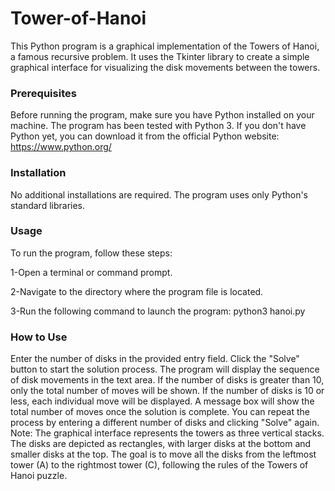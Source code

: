 # Tower-of-Hanoi

This Python program is a graphical implementation of the Towers of Hanoi, a famous recursive problem. It uses the Tkinter library to create a simple graphical interface for visualizing the disk movements between the towers.

### Prerequisites
Before running the program, make sure you have Python installed on your machine. The program has been tested with Python 3. If you don't have Python yet, you can download it from the official Python website: https://www.python.org/

### Installation
No additional installations are required. The program uses only Python's standard libraries.

### Usage
To run the program, follow these steps:

1-Open a terminal or command prompt.

2-Navigate to the directory where the program file is located.

3-Run the following command to launch the program: python3 hanoi.py

### How to Use
Enter the number of disks in the provided entry field.
Click the "Solve" button to start the solution process.
The program will display the sequence of disk movements in the text area.
If the number of disks is greater than 10, only the total number of moves will be shown.
If the number of disks is 10 or less, each individual move will be displayed.
A message box will show the total number of moves once the solution is complete.
You can repeat the process by entering a different number of disks and clicking "Solve" again.
Note: The graphical interface represents the towers as three vertical stacks. The disks are depicted as rectangles, with larger disks at the bottom and smaller disks at the top. The goal is to move all the disks from the leftmost tower (A) to the rightmost tower (C), following the rules of the Towers of Hanoi puzzle.
